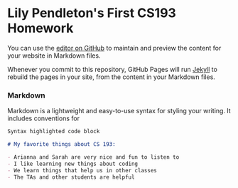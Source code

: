 # Lily Pendleton's First CS193 Homework

You can use the [editor on GitHub](https://github.com/kalutes/CS193_Fall18_Lab1/edit/master/index.md) to maintain and preview the content for your website in Markdown files.

Whenever you commit to this repository, GitHub Pages will run [Jekyll](https://jekyllrb.com/) to rebuild the pages in your site, from the content in your Markdown files.

### Markdown

Markdown is a lightweight and easy-to-use syntax for styling your writing. It includes conventions for

```markdown
Syntax highlighted code block

# My favorite things about CS 193:

- Arianna and Sarah are very nice and fun to listen to
- I like learning new things about coding
- We learn things that help us in other classes
- The TAs and other students are helpful

